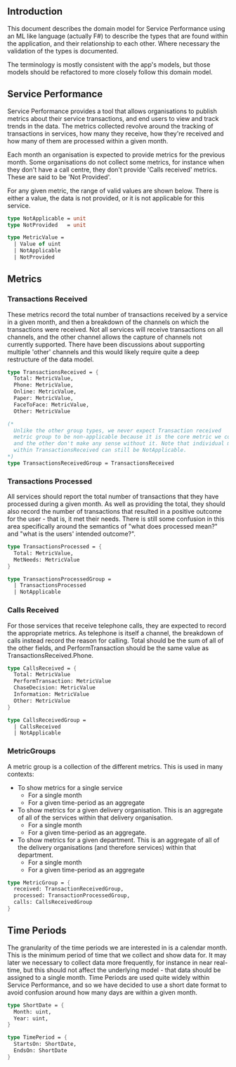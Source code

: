 ## Introduction

This document describes the domain model for Service Performance using
an ML like language (actually F#) to describe the types that are found
within the application, and their relationship to each other. Where
necessary the validation of the types is documented.

The terminology is mostly consistent with the app's models, but those
models should be refactored to more closely follow this domain model.


## Service Performance

Service Performance provides a tool that allows organisations to publish
metrics about their service transactions, and end users to view and track
trends in the data.  The metrics collected revolve around the tracking of
transactions in services, how many they receive, how they're received and
how many of them are processed within a given month.

Each month an organisation is expected to provide metrics for the previous
month.  Some organisations do not collect some metrics, for instance when
they don't have a call centre, they don't provide 'Calls received' metrics.
These are said to be 'Not Provided'.

For any given metric, the range of valid values are shown below.  There is
either a value, the data is not provided, or it is not applicable for this
service.

```fsharp
type NotApplicable = unit
type NotProvided   = unit

type MetricValue =
  | Value of uint
  | NotApplicable
  | NotProvided
```

## Metrics


### Transactions Received

These metrics record the total number of transactions received by a service in a given month, and then a breakdown of the channels on which the transactions were received.  Not all services will receive transactions on all channels, and the other channel allows the capture of channels not currently supported.  There have been discussions about supporting multiple 'other' channels and this would likely require quite a deep restructure of the data model.

```fsharp
type TransactionsReceived = {
  Total: MetricValue,
  Phone: MetricValue,
  Online: MetricValue,
  Paper: MetricValue,
  FaceToFace: MetricValue,
  Other: MetricValue

(*
  Unlike the other group types, we never expect Transaction received
  metric group to be non-applicable because it is the core metric we collect
  and the other don't make any sense without it. Note that individual metrics
  within TransactionsReceived can still be NotApplicable.
*)
type TransactionsReceivedGroup = TransactionsReceived
```


### Transactions Processed

All services should report the total number of transactions that they have processed during a given month. As well as providing the total, they should also record the number of transactions that resulted in a positive outcome for the user - that is, it met their needs.  There is still some confusion in this area specifically around the semantics of "what does processed mean?" and "what is the users' intended outcome?".

```fsharp
type TransactionsProcessed = {
  Total: MetricValue,
  MetNeeds: MetricValue
}

type TransactionsProcessedGroup =
  | TransactionsProcessed
  | NotApplicable
```


### Calls Received

For those services that receive telephone calls, they are expected to record the appropriate metrics. As telephone is itself a channel, the breakdown of calls instead record the reason for calling.  Total should be the sum of all of the other fields, and PerformTransaction should be the same value as TransactionsReceived.Phone.

```fsharp
type CallsReceived = {
  Total: MetricValue
  PerformTransaction: MetricValue
  ChaseDecision: MetricValue
  Information: MetricValue
  Other: MetricValue
}

type CallsReceivedGroup =
  | CallsReceived
  | NotApplicable
```


### MetricGroups

A metric group is a collection of the different metrics. This is used in many contexts:

* To show metrics for a single service
  * For a single month
  * For a given time-period as an aggregate
* To show metrics for a given delivery organisation. This is an aggregate of all of the services within that delivery organisation.
  * For a single month
  * For a given time-period as an aggregate.
* To show metrics for a given department. This is an aggregate of all of the delivery organisations (and therefore services) within that department.
  * For a single month
  * For a given time-period as an aggregate

```fsharp
type MetricGroup = {
  received: TransactionReceivedGroup,
  processed: TransactionProcessedGroup,
  calls: CallsReceivedGroup
}
```


## Time Periods

The granularity of the time periods we are interested in is a calendar month.  This is the minimum period of time that we collect and show data for. It may later we necessary to collect data more frequently, for instance in near real-time, but this should not affect the underlying model - that data should be assigned to a single month.  Time Periods are used quite widely within Service Performance, and so we have decided to use a short date format to avoid confusion around how many days are within a given month.

```fsharp
type ShortDate = {
  Month: uint,
  Year: uint,
}

type TimePeriod = {
  StartsOn: ShortDate,
  EndsOn: ShortDate
}
```


